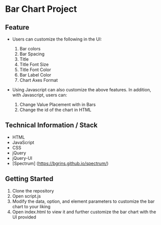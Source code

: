 # Bar Chart Project



## Feature
* Users can customize the following in the UI:
  1) Bar colors
  2) Bar Spacing
  3) Title
  4) Title Font Size
  5) Title Font Color
  6) Bar Label Color
  7) Chart Axes Format
   
* Using Javascript can also customize the above features. In addition, with Javascript, users can:
  1) Change Value Placement with in Bars
  2) Change the id of the chart in HTML
  

## Technical Information / Stack
* HTML
* JavaScript
* CSS
* jQuery
* jQuery-UI
* [Spectrum] (https://bgrins.github.io/spectrum/)


## Getting Started
1) Clone the repository
2) Open script.js
3) Modify the data, option, and element parameters to customize the bar chart to your liking 
4) Open index.html to view it and further customize the bar chart with the UI provided